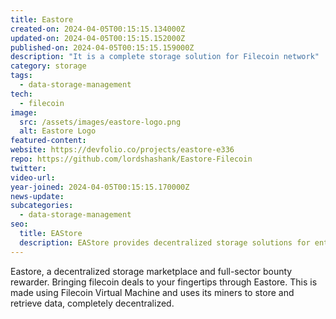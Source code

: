```yaml
---
title: Eastore
created-on: 2024-04-05T00:15:15.134000Z
updated-on: 2024-04-05T00:15:15.152000Z
published-on: 2024-04-05T00:15:15.159000Z
description: "It is a complete storage solution for Filecoin network"
category: storage
tags:
  - data-storage-management
tech:
  - filecoin
image:
  src: /assets/images/eastore-logo.png
  alt: Eastore Logo
featured-content:
website: https://devfolio.co/projects/eastore-e336
repo: https://github.com/lordshashank/Eastore-Filecoin
twitter:
video-url:
year-joined: 2024-04-05T00:15:15.170000Z
news-update:
subcategories:
  - data-storage-management
seo:
  title: EAStore
  description: EAStore provides decentralized storage solutions for enterprise applications.
---
```


Eastore, a decentralized storage marketplace and full-sector bounty rewarder. Bringing filecoin deals to your fingertips through Eastore. This is made using Filecoin Virtual Machine and uses its miners to store and retrieve data, completely decentralized.
